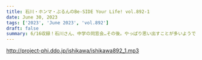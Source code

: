```yaml
---
title: 石川・ホンマ・ぶるんのBe-SIDE Your Life! vol.892-1
date: June 30, 2023
tags: ['2023', 'June 2023', 'vol.892']
draft: false
summary: 6/16収録！石川さん、中学の同窓会…その後。やっぱり思い出すことが多いようです。
---
```


http://project-phi.ddo.jp/ishikawa/ishikawa892_1.mp3